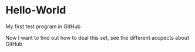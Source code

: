 # Hello-World
My first test program in GitHub

Now I want to find out how to deal this set, see the different accpects about GitHub
